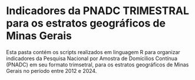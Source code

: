 # Indicadores da PNADC TRIMESTRAL para os estratos geográficos de Minas Gerais

Esta pasta contém os scripts realizados em linguagem R para organizar indicadores da Pesquisa Nacional por Amostra de Domícilios Contínua (PNADC) em seu formato trimsetral, para os estratos geográficos de Minas Gerais no período entre 2012 e 2024. 
